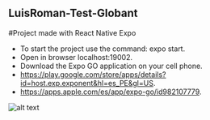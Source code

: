 ## LuisRoman-Test-Globant
#Project made with React Native Expo

- To start the project use the command: expo start.
- Open in browser localhost:19002.
- Download the Expo GO application on your cell phone.
- https://play.google.com/store/apps/details?id=host.exp.exponent&hl=es_PE&gl=US.
- https://apps.apple.com/es/app/expo-go/id982107779.

![alt text](https://is4-ssl.mzstatic.com/image/thumb/PurpleSource112/v4/71/f7/7f/71f77f70-44d3-6494-948e-9e83b14e15ad/91890bee-e035-46e6-8cfc-883a955eb178_en-US-iPhone13ProMax-0-Home-portrait_framed.png/230x0w.webp)
